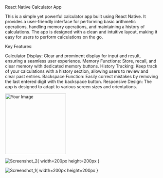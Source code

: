 React Native Calculator App

This is a simple yet powerful calculator app built using React Native. It provides a user-friendly interface for performing basic arithmetic operations, handling memory operations, and maintaining a history of calculations. The app is designed with a clean and intuitive layout, making it easy for users to perform calculations on the go.

Key Features:

Calculator Display: Clear and prominent display for input and result, ensuring a seamless user experience.
Memory Functions: Store, recall, and clear memory with dedicated memory buttons.
History Tracking: Keep track of your calculations with a history section, allowing users to review and clear past entries.
Backspace Function: Easily correct mistakes by removing the last entered digit with the backspace button.
Responsive Design: The app is designed to adapt to various screen sizes and orientations.

<img src="https://github.com/NadunAnsanayaka/Calculator-app-using-ReactNative/assets/85428478/83c42a9c-b072-4297-a599-35ea636dee60" alt="Your Image" style="width: 200px; height: 200px;">

![Screenshot_2](https://github.com/NadunAnsanayaka/Calculator-app-using-ReactNative/assets/85428478/83c42a9c-b072-4297-a599-35ea636dee60){ width=200px height=200px }

![Screenshot_1](https://github.com/NadunAnsanayaka/Calculator-app-using-ReactNative/assets/85428478/a9589cb0-4614-4f79-a418-449605cacf99){ width=200px height=200px }
